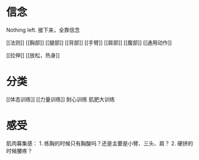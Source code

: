 # 信念
Nothing left. 
接下来，全靠信念


[[法则]] 
[[胸部]] 
[[腿部]] 
[[背部]] 
[[手臂]] 
[[肩部]] 
[[腹部]] 
[[通用动作]] 

[[拉伸]] 
[[放松，热身]] 
# 分类
[[体态训练]] 
[[力量训练]] 
耐心训练
肌肥大训练
# 感受
肌肉募集感：
	1. 练胸的时候只有胸酸吗？还是主要是小臂、三头、肩？
	2. 硬拼的时候腰疼？
